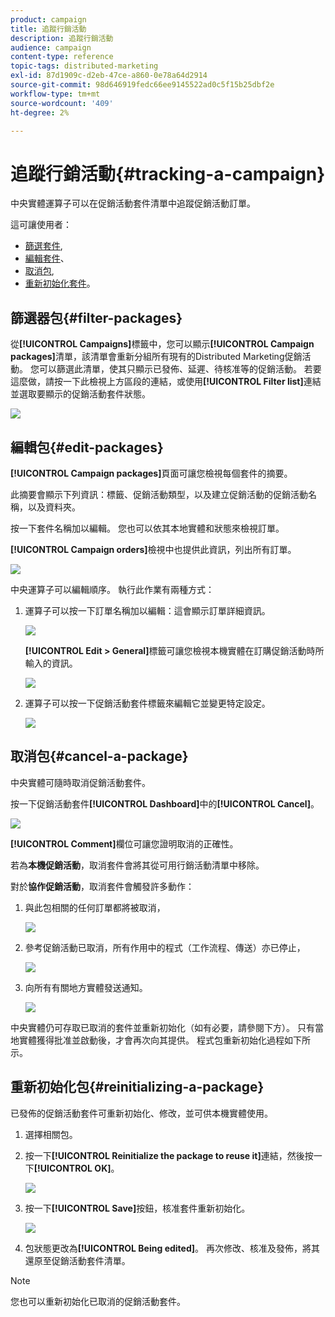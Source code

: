 ```yaml
---
product: campaign
title: 追蹤行銷活動
description: 追蹤行銷活動
audience: campaign
content-type: reference
topic-tags: distributed-marketing
exl-id: 87d1909c-d2eb-47ce-a860-0e78a64d2914
source-git-commit: 98d646919fedc66ee9145522ad0c5f15b25dbf2e
workflow-type: tm+mt
source-wordcount: '409'
ht-degree: 2%

---
```


# 追蹤行銷活動{#tracking-a-campaign}

中央實體運算子可以在促銷活動套件清單中追蹤促銷活動訂單。

這可讓使用者：

* [篩選套件](#filter-packages),
* [編輯套件](#edit-packages)、
* [取消包](#cancel-a-package),
* [重新初始化套件](#reinitializing-a-package)。

## 篩選器包{#filter-packages}

從&#x200B;**[!UICONTROL Campaigns]**&#x200B;標籤中，您可以顯示&#x200B;**[!UICONTROL Campaign packages]**&#x200B;清單，該清單會重新分組所有現有的Distributed Marketing促銷活動。 您可以篩選此清單，使其只顯示已發佈、延遲、待核准等的促銷活動。 若要這麼做，請按一下此檢視上方區段的連結，或使用&#x200B;**[!UICONTROL Filter list]**&#x200B;連結並選取要顯示的促銷活動套件狀態。

![](assets/mkg_dist_catalog_filter.png)

## 編輯包{#edit-packages}

**[!UICONTROL Campaign packages]**&#x200B;頁面可讓您檢視每個套件的摘要。

此摘要會顯示下列資訊：標籤、促銷活動類型，以及建立促銷活動的促銷活動名稱，以及資料夾。

按一下套件名稱加以編輯。 您也可以依其本地實體和狀態來檢視訂單。

**[!UICONTROL Campaign orders]**&#x200B;檢視中也提供此資訊，列出所有訂單。

![](assets/mkg_dist_catalog_op_command_details.png)

中央運算子可以編輯順序。 執行此作業有兩種方式：

1. 運算子可以按一下訂單名稱加以編輯：這會顯示訂單詳細資訊。

   ![](assets/mkg_dist_catalog_op_command_edit1.png)

   **[!UICONTROL Edit > General]**&#x200B;標籤可讓您檢視本機實體在訂購促銷活動時所輸入的資訊。

   ![](assets/mkg_dist_catalog_op_command_edit1a.png)

1. 運算子可以按一下促銷活動套件標籤來編輯它並變更特定設定。

   ![](assets/mkg_dist_catalog_op_command_edit2.png)

## 取消包{#cancel-a-package}

中央實體可隨時取消促銷活動套件。

按一下促銷活動套件&#x200B;**[!UICONTROL Dashboard]**&#x200B;中的&#x200B;**[!UICONTROL Cancel]**。

![](assets/mkg_dist_cancel_op_from_dashboard.png)

**[!UICONTROL Comment]**&#x200B;欄位可讓您證明取消的正確性。

若為&#x200B;**本機促銷活動**，取消套件會將其從可用行銷活動清單中移除。

對於&#x200B;**協作促銷活動**，取消套件會觸發許多動作：

1. 與此包相關的任何訂單都將被取消，

   ![](assets/mkg_dist_mutual_op_cancelled.png)

1. 參考促銷活動已取消，所有作用中的程式（工作流程、傳送）亦已停止，

   ![](assets/mkg_dist_mutual_op_cancelled1.png)

1. 向所有有關地方實體發送通知。

   ![](assets/mkg_dist_mutual_op_cancelled2.png)

中央實體仍可存取已取消的套件並重新初始化（如有必要，請參閱下方）。 只有當地實體獲得批准並啟動後，才會再次向其提供。 程式包重新初始化過程如下所示。

## 重新初始化包{#reinitializing-a-package}

已發佈的促銷活動套件可重新初始化、修改，並可供本機實體使用。

1. 選擇相關包。
1. 按一下&#x200B;**[!UICONTROL Reinitialize the package to reuse it]**&#x200B;連結，然後按一下&#x200B;**[!UICONTROL OK]**。

   ![](assets/mkg_dist_mutual_op_reinit.png)

1. 按一下&#x200B;**[!UICONTROL Save]**&#x200B;按鈕，核准套件重新初始化。

   ![](assets/mkg_dist_mutual_op_reinit2.png)

1. 包狀態更改為&#x200B;**[!UICONTROL Being edited]**。 再次修改、核准及發佈，將其還原至促銷活動套件清單。

>[!NOTE]
>
>您也可以重新初始化已取消的促銷活動套件。
